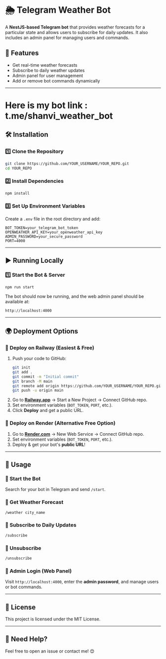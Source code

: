 # 🌦 Telegram Weather Bot

A **NestJS-based Telegram bot** that provides weather forecasts for a particular state and allows users to subscribe for daily updates. It also includes an admin panel for managing users and commands.

## 🚀 Features
- Get real-time weather forecasts
- Subscribe to daily weather updates
- Admin panel for user management
- Add or remove bot commands dynamically

---
# Here is my bot link : t.me/shanvi_weather_bot

## 🛠 Installation
### 1️⃣ Clone the Repository
```bash
git clone https://github.com/YOUR_USERNAME/YOUR_REPO.git
cd YOUR_REPO
```

### 2️⃣ Install Dependencies
```bash
npm install
```

### 3️⃣ Set Up Environment Variables
Create a `.env` file in the root directory and add:
```env
BOT_TOKEN=your_telegram_bot_token
OPENWEATHER_API_KEY=your_openweather_api_key
ADMIN_PASSWORD=your_secure_password
PORT=4000
```

---

## ▶ Running Locally

### 1️⃣ Start the Bot & Server
```bash
npm run start
```
The bot should now be running, and the web admin panel should be available at:
```
http://localhost:4000
```

---

## 🌍 Deployment Options

### 🚀 **Deploy on Railway (Easiest & Free)**
1. Push your code to GitHub:
   ```bash
   git init
   git add .
   git commit -m "Initial commit"
   git branch -M main
   git remote add origin https://github.com/YOUR_USERNAME/YOUR_REPO.git
   git push -u origin main
   ```
2. Go to **[Railway.app](https://railway.app/)** → Start a New Project → Connect GitHub repo.
3. Set environment variables (`BOT_TOKEN`, `PORT`, etc.).
4. Click **Deploy** and get a public URL.

### 🚀 **Deploy on Render (Alternative Free Option)**
1. Go to **[Render.com](https://render.com/)** → New Web Service → Connect GitHub repo.
2. Set environment variables (`BOT_TOKEN`, `PORT`, etc.).
3. Deploy & get your bot's **public URL**!


---

## 📌 Usage
### 🔹 Start the Bot
Search for your bot in Telegram and send `/start`.

### 🔹 Get Weather Forecast
```bash
/weather city_name
```

### 🔹 Subscribe to Daily Updates
```bash
/subscribe
```

### 🔹 Unsubscribe
```bash
/unsubscribe
```

### 🔹 Admin Login (Web Panel)
Visit `http://localhost:4000`, enter the **admin password**, and manage users or bot commands.

---

## 📜 License
This project is licensed under the MIT License.

---

## 🚀 Need Help?
Feel free to open an issue or contact me! 😊

